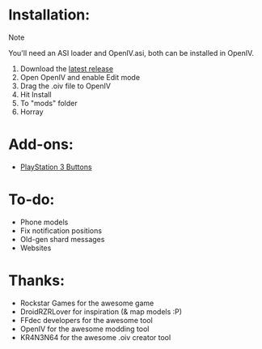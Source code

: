 # Installation:
> [!NOTE]
> You'll need an ASI loader and OpenIV.asi, both can be installed in OpenIV.
1. Download the [latest release](https://www.gta5-mods.com/misc/yet-another-old-gen-hud)
2. Open OpenIV and enable Edit mode
3. Drag the .oiv file to OpenIV
4. Hit Install
5. To "mods" folder
6. Horray

# Add-ons:
* [PlayStation 3 Buttons](https://files.gta5-mods.com/uploads/yet-another-old-gen-hud/9c5a8a-PS3%20Buttons.oiv)

# To-do:
* Phone models
* Fix notification positions
* Old-gen shard messages
* Websites

# Thanks:
* Rockstar Games for the awesome game
* DroidRZRLover for inspiration (& map models :P)
* FFdec developers for the awesome tool
* OpenIV for the awesome modding tool
* KR4N3N64 for the awesome .oiv creator tool
